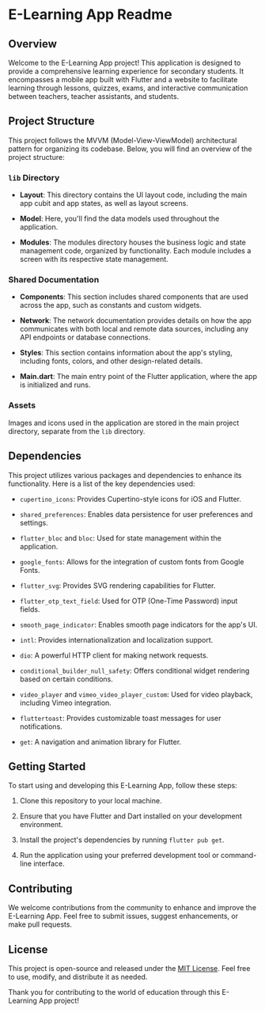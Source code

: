 # E-Learning App Readme

## Overview

Welcome to the E-Learning App project! This application is designed to provide a comprehensive learning experience for secondary students. It encompasses a mobile app built with Flutter and a website to facilitate learning through lessons, quizzes, exams, and interactive communication between teachers, teacher assistants, and students.

## Project Structure

This project follows the MVVM (Model-View-ViewModel) architectural pattern for organizing its codebase. Below, you will find an overview of the project structure:

### `lib` Directory

- **Layout**: This directory contains the UI layout code, including the main app cubit and app states, as well as layout screens.

- **Model**: Here, you'll find the data models used throughout the application.

- **Modules**: The modules directory houses the business logic and state management code, organized by functionality. Each module includes a screen with its respective state management.

### Shared Documentation

- **Components**: This section includes shared components that are used across the app, such as constants and custom widgets.

- **Network**: The network documentation provides details on how the app communicates with both local and remote data sources, including any API endpoints or database connections.

- **Styles**: This section contains information about the app's styling, including fonts, colors, and other design-related details.

- **Main.dart**: The main entry point of the Flutter application, where the app is initialized and runs.

### Assets

Images and icons used in the application are stored in the main project directory, separate from the `lib` directory.

## Dependencies

This project utilizes various packages and dependencies to enhance its functionality. Here is a list of the key dependencies used:

- `cupertino_icons`: Provides Cupertino-style icons for iOS and Flutter.

- `shared_preferences`: Enables data persistence for user preferences and settings.

- `flutter_bloc` and `bloc`: Used for state management within the application.

- `google_fonts`: Allows for the integration of custom fonts from Google Fonts.

- `flutter_svg`: Provides SVG rendering capabilities for Flutter.

- `flutter_otp_text_field`: Used for OTP (One-Time Password) input fields.

- `smooth_page_indicator`: Enables smooth page indicators for the app's UI.

- `intl`: Provides internationalization and localization support.

- `dio`: A powerful HTTP client for making network requests.

- `conditional_builder_null_safety`: Offers conditional widget rendering based on certain conditions.

- `video_player` and `vimeo_video_player_custom`: Used for video playback, including Vimeo integration.

- `fluttertoast`: Provides customizable toast messages for user notifications.

- `get`: A navigation and animation library for Flutter.

## Getting Started

To start using and developing this E-Learning App, follow these steps:

1. Clone this repository to your local machine.

2. Ensure that you have Flutter and Dart installed on your development environment.

3. Install the project's dependencies by running `flutter pub get`.

4. Run the application using your preferred development tool or command-line interface.

## Contributing

We welcome contributions from the community to enhance and improve the E-Learning App. Feel free to submit issues, suggest enhancements, or make pull requests.

## License

This project is open-source and released under the [MIT License](LICENSE). Feel free to use, modify, and distribute it as needed.

Thank you for contributing to the world of education through this E-Learning App project!

